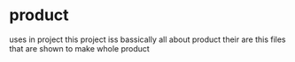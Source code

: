 # product
uses in project
this project iss bassically all about product their are this files that are shown to make whole product
